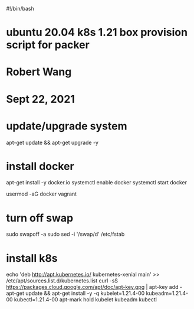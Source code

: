 #!/bin/bash
#  ubuntu 20.04 k8s 1.21 box provision script for packer  
#  Robert Wang
#  Sept 22, 2021

# update/upgrade system 
apt-get update && apt-get upgrade -y 

# install docker
apt-get install -y docker.io
systemctl enable docker
systemctl start docker

usermod -aG docker vagrant

# turn off swap
sudo swapoff -a
sudo sed -i '/swap/d' /etc/fstab

# install k8s 
echo 'deb http://apt.kubernetes.io/ kubernetes-xenial main' >> /etc/apt/sources.list.d/kubernetes.list
curl -sS https://packages.cloud.google.com/apt/doc/apt-key.gpg | apt-key add -
apt-get update && apt-get install -y -q kubelet=1.21.4-00 kubeadm=1.21.4-00 kubectl=1.21.4-00 
apt-mark hold kubelet kubeadm kubectl
